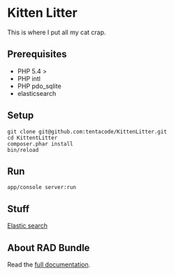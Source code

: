 Kitten Litter
=============

This is where I put all my cat crap.

## Prerequisites

* PHP 5.4 >
* PHP intl
* PHP pdo_sqlite
* elasticsearch

## Setup

```
git clone git@github.com:tentacode/KittenLitter.git
cd KittentLitter
composer.phar install
bin/reload
```

## Run

```
app/console server:run
```

## Stuff

[Elastic search](src/App/Resources/doc/elastic.md)

## About RAD Bundle

Read the [full documentation](http://rad.knplabs.com/).
